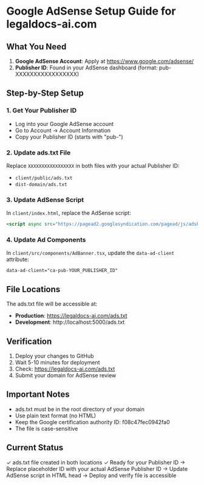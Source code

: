 # Google AdSense Setup Guide for legaldocs-ai.com

## What You Need

1. **Google AdSense Account**: Apply at https://www.google.com/adsense/
2. **Publisher ID**: Found in your AdSense dashboard (format: pub-XXXXXXXXXXXXXXXXX)

## Step-by-Step Setup

### 1. Get Your Publisher ID
- Log into your Google AdSense account
- Go to Account → Account Information
- Copy your Publisher ID (starts with "pub-")

### 2. Update ads.txt File
Replace `XXXXXXXXXXXXXXXXX` in both files with your actual Publisher ID:
- `client/public/ads.txt`
- `dist-domain/ads.txt`

### 3. Update AdSense Script
In `client/index.html`, replace the AdSense script:
```html
<script async src="https://pagead2.googlesyndication.com/pagead/js/adsbygoogle.js?client=ca-pub-YOUR_PUBLISHER_ID" crossorigin="anonymous"></script>
```

### 4. Update Ad Components
In `client/src/components/AdBanner.tsx`, update the `data-ad-client` attribute:
```tsx
data-ad-client="ca-pub-YOUR_PUBLISHER_ID"
```

## File Locations

The ads.txt file will be accessible at:
- **Production**: https://legaldocs-ai.com/ads.txt
- **Development**: http://localhost:5000/ads.txt

## Verification

1. Deploy your changes to GitHub
2. Wait 5-10 minutes for deployment
3. Check: https://legaldocs-ai.com/ads.txt
4. Submit your domain for AdSense review

## Important Notes

- ads.txt must be in the root directory of your domain
- Use plain text format (no HTML)
- Keep the Google certification authority ID: f08c47fec0942fa0
- The file is case-sensitive

## Current Status

✓ ads.txt file created in both locations
✓ Ready for your Publisher ID
→ Replace placeholder ID with your actual AdSense Publisher ID
→ Update AdSense script in HTML head
→ Deploy and verify file is accessible